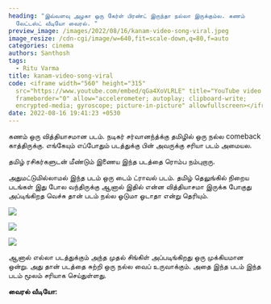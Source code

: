 ```yaml
---
heading: "இவ்வளவு அழகா ஒரு கேர்ள் பிரண்ட் இருந்தா நல்லா இருக்கும்ல. கணம்
  லேட்டஸ்ட் வீடியோ வைரல். "
preview_image: /images/2022/08/16/kanam-video-song-viral.jpeg
image_resize: /cdn-cgi/image/w=640,fit=scale-down,q=80,f=auto
categories: cinema
authors: Santhosh
tags:
  - Ritu Varma
title: kanam-video-song-viral
code: <iframe width="560" height="315"
  src="https://www.youtube.com/embed/qGa4XoVLRLE" title="YouTube video player"
  frameborder="0" allow="accelerometer; autoplay; clipboard-write;
  encrypted-media; gyroscope; picture-in-picture" allowfullscreen></iframe>
date: 2022-08-16 19:41:23 +0530
---
```

கணம் ஒரு வித்தியாசமான படம். நடிகர் சர்வானந்த்க்கு தமிழில் ஒரு நல்ல comeback காத்திருக்கு. எங்கேயும் எப்போதும் படத்துக்கு பின் அவருக்கு சரியா படம் அமையல.  

தமிழ் ரசிகர்களுடன் மீண்டும் இணைய இந்த படத்தை ரொம்ப நம்புறாரு.

அதுமட்டுமில்லாமல் இந்த படம் ஒரு டைம் ட்ராவல் படம். தமிழ் தெலுங்கில் நிறைய படங்கள் இது போல வந்திருக்கு ஆனால் இதில் என்ன வித்தியாசமா இருக்க போகுது அப்டிங்கிறத வெச்சு தான் படம் நல்ல ஓடுமா ஓடாதா என்று தெரியும்.

![](/images/2022/08/16/sharwanand-kanam-video-viral.jpeg)

![](/images/2022/08/16/sharwanand-kanam-video-viral-1.jpeg)

![](/images/2022/08/16/sharwanand-kanam-video-viral-2.jpeg)

ஆனால் எல்லா படத்துக்கும் அந்த முதல் சிங்கிள் அப்படிங்கிறது ஒரு முக்கியமான ஒன்று. அது தான் படத்தை சுற்றி ஒரு நல்ல வைப் உருவாக்கும். அதை இந்த படம் இந்த படம் மூலம் சரியாக செய்துள்ளது.

**வைரல் வீடியோ:**